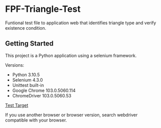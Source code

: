 # FPF-Triangle-Test

Funtional test file to application web that identifies triangle type and verify existence condition.

## Getting Started

This project is a Python application using a selenium framework.

Versions:
 - Python 3.10.5
 - Selenium 4.3.0
 - Unittest built-in
 - Google Chrome 103.0.5060.114
 - ChromeDriver 103.0.5060.53

[Test Target](http://www.vanilton.net/triangulo/)

If you use another browser or browser version, search webdriver compatible with your browser.
